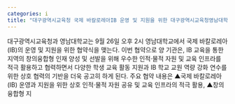 ```yaml
---
categories: i
title: "대구광역시교육청 국제 바칼로레아IB 운영 및 지원을 위한 대구광역시교육청영남대학교 간 업무 협약"
---
```

대구광역시교육청과 영남대학교는 9월 26일 오후 2시 영남대학교에서 국제 바칼로레아(IB)의 운영 및 지원을 위한 협약식을 맺는다. 이번 협약으로 양 기관은, IB 교육을 통한 지역의 창의융합형 인재 양성 및 선발을 위해 우수한 인적·물적 자원 및 교육 인프라를 적극 활용하고 협력하면서 다양한 학생 교육 활동 지원과 IB 학교 교원 역량 강화 연수를 위한 상호 협력의 기반을 더욱 공고히 하게 된다. 주요 협약 내용은 ▲국제 바칼로레아(IB) 운영과 지원을 위한 상호 인적·물적 자원 공유 및 교육 인프라의 적극 활용, ▲창의융합형 지